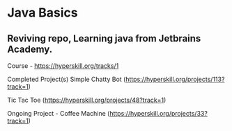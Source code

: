 # Java Basics


## Reviving repo, Learning java from Jetbrains Academy.

Course - https://hyperskill.org/tracks/1

Completed Project(s) 
Simple Chatty Bot (https://hyperskill.org/projects/113?track=1)

Tic Tac Toe (https://hyperskill.org/projects/48?track=1)

Ongoing Project - Coffee Machine (https://hyperskill.org/projects/33?track=1)
